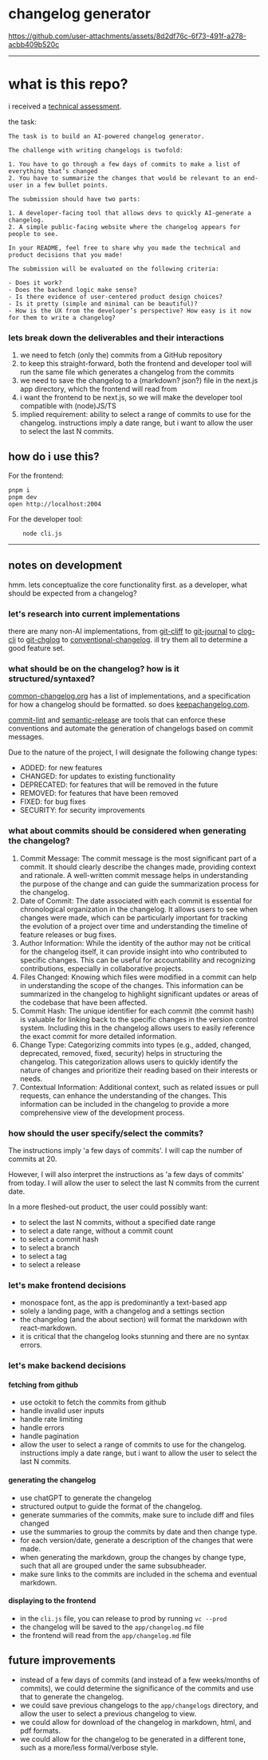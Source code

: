 # changelog generator



https://github.com/user-attachments/assets/8d2df76c-6f73-491f-a278-acbb409b520c


___

# what is this repo?

i received a [technical assessment](https://greptile.notion.site/Greptile-Software-Engineer-Interview-Project-5f64dde912614a43983a8dae539f5bea).

the task:

```
The task is to build an AI-powered changelog generator. 

The challenge with writing changelogs is twofold:

1. You have to go through a few days of commits to make a list of everything that’s changed
2. You have to summarize the changes that would be relevant to an end-user in a few bullet points.

The submission should have two parts:

1. A developer-facing tool that allows devs to quickly AI-generate a changelog.
2. A simple public-facing website where the changelog appears for people to see.

In your README, feel free to share why you made the technical and product decisions that you made! 

The submission will be evaluated on the following criteria:

- Does it work?
- Does the backend logic make sense?
- Is there evidence of user-centered product design choices?
- Is it pretty (simple and minimal can be beautiful)?
- How is the UX from the developer’s perspective? How easy is it now for them to write a changelog?

```

### lets break down the deliverables and their interactions

1. we need to fetch (only the) commits from a GitHub repository
2. to keep this straight-forward, both the frontend and developer tool will run the same file which generates a changelog from the commits
3. we need to save the changelog to a (markdown? json?) file in the next.js app directory, which the frontend will read from
4. i want the frontend to be next.js, so we will make the developer tool compatible with (node)JS/TS
5. implied requirement: ability to select a range of commits to use for the changelog. instructions imply a date range, but i want to allow the user to select the last N commits.

## how do i use this?

For the frontend:
```
pnpm i
pnpm dev
open http://localhost:2004

```

For the developer tool:
```
    node cli.js
```
___
## notes on development

hmm. lets conceptualize the core functionality first. as a developer, what should be expected from a changelog?

### let's research into current implementations





there are many non-AI implementations, from [git-cliff](https://github.com/orhun/git-cliff) to [git-journal](https://github.com/saschagrunert/git-journal) to [clog-cli](https://github.com/clog-tool/clog-cli) to [git-chglog](https://github.com/git-chglog/git-chglog) to [conventional-changelog](https://github.com/conventional-changelog/conventional-changelog). ill try them all to determine a good feature set.

### what should be on the changelog? how is it structured/syntaxed?

[common-changelog.org](https://github.com/vweevers/common-changelog) has a list of implementations, and a specification for how a changelog should be formatted. so does [keepachangelog.com](https://keepachangelog.com/en/1.1.0/).   


[commit-lint](https://github.com/conventional-changelog/commitlint) and [semantic-release](https://github.com/semantic-release/semantic-release) are tools that can enforce these conventions and automate the generation of changelogs based on commit messages.

Due to the nature of the project, I will designate the following change types:
- ADDED: for new features
- CHANGED: for updates to existing functionality
- DEPRECATED: for features that will be removed in the future
- REMOVED: for features that have been removed
- FIXED: for bug fixes
- SECURITY: for security improvements


### what about commits should be considered when generating the changelog?

1. Commit Message: The commit message is the most significant part of a commit. It should clearly describe the changes made, providing context and rationale. A well-written commit message helps in understanding the purpose of the change and can guide the summarization process for the changelog.
2. Date of Commit: The date associated with each commit is essential for chronological organization in the changelog. It allows users to see when changes were made, which can be particularly important for tracking the evolution of a project over time and understanding the timeline of feature releases or bug fixes.
3. Author Information: While the identity of the author may not be critical for the changelog itself, it can provide insight into who contributed to specific changes. This can be useful for accountability and recognizing contributions, especially in collaborative projects.
4. Files Changed: Knowing which files were modified in a commit can help in understanding the scope of the changes. This information can be summarized in the changelog to highlight significant updates or areas of the codebase that have been affected.
5. Commit Hash: The unique identifier for each commit (the commit hash) is valuable for linking back to the specific changes in the version control system. Including this in the changelog allows users to easily reference the exact commit for more detailed information.
6. Change Type: Categorizing commits into types (e.g., added, changed, deprecated, removed, fixed, security) helps in structuring the changelog. This categorization allows users to quickly identify the nature of changes and prioritize their reading based on their interests or needs.
7. Contextual Information: Additional context, such as related issues or pull requests, can enhance the understanding of the changes. This information can be included in the changelog to provide a more comprehensive view of the development process.


### how should the user specify/select the commits?

The instructions imply 'a few days of commits'. I will cap the number of commits at 20.

However, I will also interpret the instructions as 'a few days of commits' from today. I will allow the user to select the last N commits from the current date.

In a more fleshed-out product, the user could possibly want:
- to select the last N commits, without a specified date range
- to select a date range, without a commit count
- to select a commit hash
- to select a branch
- to select a tag
- to select a release

### let's make frontend decisions

- monospace font, as the app is predominantly a text-based app
- solely a landing page, with a changelog and a settings section
- the changelog (and the about section) will format the markdown with react-markdown. 
- it is critical that the changelog looks stunning and there are no syntax errors.

### let's make backend decisions

#### fetching from github
- use octokit to fetch the commits from github
- handle invalid user inputs
- handle rate limiting
- handle errors
- handle pagination
- allow the user to select a range of commits to use for the changelog. instructions imply a date range, but i want to allow the user to select the last N commits.

####  generating the changelog
- use chatGPT to generate the changelog
- structured output to guide the format of the changelog.
- generate summaries of the commits, make sure to include diff and files changed
- use the summaries to group the commits by date and then change type.
- for each version/date, generate a description of the changes that were made.
- when generating the markdown, group the changes by change type, such that all are grouped under the same subsubheader.
- make sure links to the commits are included in the schema and eventual markdown.

#### displaying to the frontend
- in the `cli.js` file, you can release to prod by running `vc --prod`
- the changelog will be saved to the `app/changelog.md` file
- the frontend will read from the `app/changelog.md` file


## future improvements 

- instead of a few days of commits (and instead of a few weeks/months of commits), we could determine the significance of the commits and use that to generate the changelog.
- we could save previous changelogs to the `app/changelogs` directory, and allow the user to select a previous changelog to view.
- we could allow for download of the changelog in markdown, html, and pdf formats.
- we could allow for the changelog to be generated in a different tone, such as a more/less formal/verbose style.
